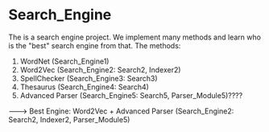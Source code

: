 # Search_Engine
The is a search engine project.
We implement many methods and learn who is the "best" search engine from that.
The methods:
1. WordNet (Search_Engine1)
2. Word2Vec (Search_Engine2: Search2, Indexer2)
3. SpellChecker (Search_Engine3: Search3)
4. Thesaurus (Search_Engine4: Search4)
5. Advanced Parser (Search_Engine5: Search5, Parser_Module5)????

---> Best Engine: Word2Vec + Advanced Parser (Search_Engine2: Search2, Indexer2, Parser_Module5)

